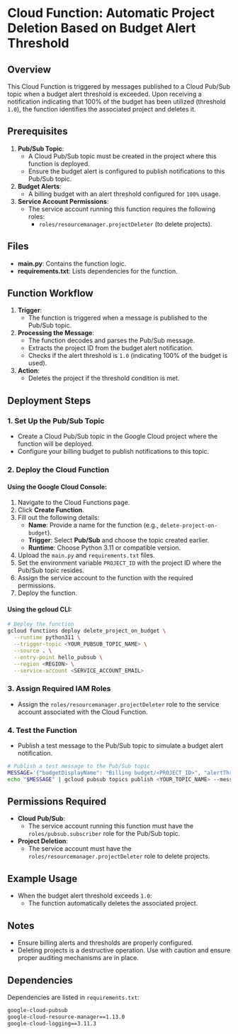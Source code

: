# Cloud Function: Automatic Project Deletion Based on Budget Alert Threshold

## Overview
This Cloud Function is triggered by messages published to a Cloud Pub/Sub topic when a budget alert threshold is exceeded. Upon receiving a notification indicating that 100% of the budget has been utilized (threshold `1.0`), the function identifies the associated project and deletes it.

## Prerequisites
1. **Pub/Sub Topic**:
   - A Cloud Pub/Sub topic must be created in the project where this function is deployed.
   - Ensure the budget alert is configured to publish notifications to this Pub/Sub topic.
2. **Budget Alerts**:
   - A billing budget with an alert threshold configured for `100%` usage.
3. **Service Account Permissions**:
   - The service account running this function requires the following roles:
     - `roles/resourcemanager.projectDeleter` (to delete projects).
   
## Files
- **main.py**: Contains the function logic.
- **requirements.txt**: Lists dependencies for the function.

## Function Workflow
1. **Trigger**:
   - The function is triggered when a message is published to the Pub/Sub topic.
2. **Processing the Message**:
   - The function decodes and parses the Pub/Sub message.
   - Extracts the project ID from the budget alert notification.
   - Checks if the alert threshold is `1.0` (indicating 100% of the budget is used).
3. **Action**:
   - Deletes the project if the threshold condition is met.

## Deployment Steps

### 1. Set Up the Pub/Sub Topic
- Create a Cloud Pub/Sub topic in the Google Cloud project where the function will be deployed.
- Configure your billing budget to publish notifications to this topic.

### 2. Deploy the Cloud Function

#### Using the Google Cloud Console:
1. Navigate to the Cloud Functions page.
2. Click **Create Function**.
3. Fill out the following details:
   - **Name**: Provide a name for the function (e.g., `delete-project-on-budget`).
   - **Trigger**: Select **Pub/Sub** and choose the topic created earlier.
   - **Runtime**: Choose Python 3.11 or compatible version.
4. Upload the `main.py` and `requirements.txt` files.
5. Set the environment variable `PROJECT_ID` with the project ID where the Pub/Sub topic resides.
6. Assign the service account to the function with the required permissions.
7. Deploy the function.

#### Using the gcloud CLI:
```bash
# Deploy the function
gcloud functions deploy delete_project_on_budget \
  --runtime python311 \
  --trigger-topic <YOUR_PUBSUB_TOPIC_NAME> \
  --source . \
  --entry-point hello_pubsub \
  --region <REGION> \
  --service-account <SERVICE_ACCOUNT_EMAIL>
```

### 3. Assign Required IAM Roles
- Assign the `roles/resourcemanager.projectDeleter` role to the service account associated with the Cloud Function.

### 4. Test the Function
- Publish a test message to the Pub/Sub topic to simulate a budget alert notification.
```bash
# Publish a test message to the Pub/Sub topic
MESSAGE='{"budgetDisplayName": "Billing budget/<PROJECT_ID>", "alertThresholdExceeded": 1.0}'
echo "$MESSAGE" | gcloud pubsub topics publish <YOUR_TOPIC_NAME> --message "$MESSAGE"
```

## Permissions Required
- **Cloud Pub/Sub**:
  - The service account running this function must have the `roles/pubsub.subscriber` role for the Pub/Sub topic.
- **Project Deletion**:
  - The service account must have the `roles/resourcemanager.projectDeleter` role to delete projects.

## Example Usage
- When the budget alert threshold exceeds `1.0`:
  - The function automatically deletes the associated project.

## Notes
- Ensure billing alerts and thresholds are properly configured.
- Deleting projects is a destructive operation. Use with caution and ensure proper auditing mechanisms are in place.

## Dependencies
Dependencies are listed in `requirements.txt`:
```txt
google-cloud-pubsub
google-cloud-resource-manager==1.13.0
google-cloud-logging==3.11.3
```

